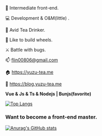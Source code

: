 👼 Intermediate front-end.

💻 Development & O&M(little) .

🍵 Avid Tea Drinker.

🛞 Like to build wheels.

⚔️ Battle with bugs.

📫 flin00806@gmail.com

🏠 https://yuzu-tea.me

📖 https://blog.yuzu-tea.me

**Vue & Js & Ts & Nodejs | Bunjs(favorite)**

[![Top Langs](https://github-readme-stats.vercel.app/api/top-langs/?username=Azzellz&layout=compact)](https://github.com/anuraghazra/github-readme-stats)

### Want to become a front-end master.
[![Anurag's GitHub stats](https://github-readme-stats.vercel.app/api?username=Azzellz&show_icons=true&theme=rose)](https://github.com/anuraghazra/github-readme-stats)


<!--
**Azzellz/Azzellz** is a ✨ _special_ ✨ repository because its `README.md` (this file) appears on your GitHub profile.

Here are some ideas to get you started:

- 🔭 I’m currently working on ...
- 🌱 I’m currently learning ...
- 👯 I’m looking to collaborate on ...
- 🤔 I’m looking for help with ...
- 💬 Ask me about ...
- 📫 How to reach me: ...
- 😄 Pronouns: ...
- ⚡ Fun fact: ...
-->  
